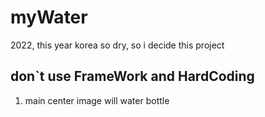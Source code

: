 # myWater
2022, this year korea so dry, so i decide this project

## don`t use FrameWork and HardCoding ##

1. main center image will water bottle
